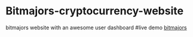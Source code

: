 # Bitmajors-cryptocurrency-website
bitmajors website with an awesome user dashboard
#live demo
[bitmajors](https://basem10r.github.io/Bitmajors-cryptocurrency-website/.)
